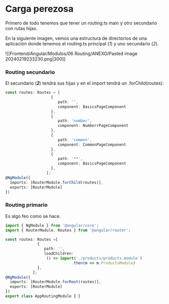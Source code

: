 
# Carga perezosa

Primero de todo tenemos que tener un routing.ts main y otro secundario con rutas hijas.

En la siguiente imagen, vemos una estructura de directorios de una aplicación donde tenemos el routing.ts principal (_1_) y uno secundario (_2_).

![[Frontend/Angular/Modulos/06 Routing/ANEXO/Pasted image 20240219233230.png|300]]
### Routing secundario
El secundario (___2___) tendrá sus hijas y en el import tendrá un .forChild(routes):

```ts
const routes: Routes = [
                    {
                       path: '',
                       component: BasicsPageComponent
                    },
                    {
                       path: 'number',
                       component: NumberrPageComponent
                    },
                    {
                       path: 'common',
                       component: CommonPageComponent
                    },
                    {
                       path: '**',
                       component: BasicsPageComponent
                    },
                  ];
@NgModule({
  imports: [RouterModule.forChild(routes)],
  exports: [RouterModule]
})
```

### Routing primario

Es algo feo como se hace.

```ts hl=8,9
import { NgModule } from '@angular/core';
import { RouterModule, Routes } from '@angular/router';  

const routes: Routes =[
              {
                 path: '',
                 loadChildren:
                  () => import('./products/products.module')
			                 .then(m => m.ProductsModule)
              },
            ];
@NgModule({
  imports: [RouterModule.forRoot(routes)],
  exports: [RouterModule]
})
export class AppRoutingModule { }
```

